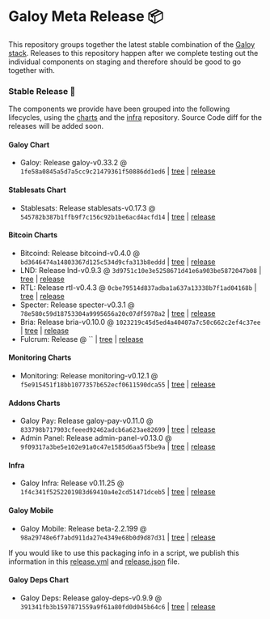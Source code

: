 # Galoy Meta Release 📦

This repository groups together the latest stable combination of the [Galoy stack](https://github.com/GaloyMoney/awesome-galoy#tech-components).
Releases to this repository happen after we complete testing out the individual components on staging and therefore should be good to go together with.

### Stable Release 🎉

The components we provide have been grouped into the following lifecycles, using the [charts](https://github.com/GaloyMoney/charts) and the [infra](https://github.com/GaloyMoney/galoy-infra) repository.
Source Code diff for the releases will be added soon.

#### Galoy Chart
- Galoy: Release galoy-v0.33.2 @ `1fe58a0845a5d7a5cc9c21479361f50886dd1ed6` | [tree](https://github.com/GaloyMoney/charts/tree/1fe58a0845a5d7a5cc9c21479361f50886dd1ed6/charts/galoy) | [release](https://github.com/GaloyMoney/charts/releases/tag/galoy-v0.33.2)

#### Stablesats Chart
- Stablesats: Release stablesats-v0.17.3 @ `545782b387b1ffb9f7c156c92b1be6acd4acfd14` | [tree](https://github.com/GaloyMoney/charts/tree/545782b387b1ffb9f7c156c92b1be6acd4acfd14/charts/stablesats) | [release](https://github.com/GaloyMoney/charts/releases/tag/stablesats-v0.17.3)

#### Bitcoin Charts
- Bitcoind: Release bitcoind-v0.4.0 @ `bd3646474a14803367d125c534d9cfa313b8eddd` | [tree](https://github.com/GaloyMoney/charts/tree/bd3646474a14803367d125c534d9cfa313b8eddd/charts/bitcoind) | [release](https://github.com/GaloyMoney/charts/releases/tag/bitcoind-v0.4.0)
- LND: Release lnd-v0.9.3 @ `3d9751c10e3e5258671d41e6a903be5872047b08` | [tree](https://github.com/GaloyMoney/charts/tree/3d9751c10e3e5258671d41e6a903be5872047b08/charts/lnd) | [release](https://github.com/GaloyMoney/charts/releases/tag/lnd-v0.9.3)
- RTL: Release rtl-v0.4.3 @ `0cbe79514d837adba1a637a13338b7f1ad04168b` | [tree](https://github.com/GaloyMoney/charts/tree/0cbe79514d837adba1a637a13338b7f1ad04168b/charts/rtl) | [release](https://github.com/GaloyMoney/charts/releases/tag/rtl-v0.4.3)
- Specter: Release specter-v0.3.1 @ `78e580c59d18753304a9995656a20c07df5978a2` | [tree](https://github.com/GaloyMoney/charts/tree/78e580c59d18753304a9995656a20c07df5978a2/charts/specter) | [release](https://github.com/GaloyMoney/charts/releases/tag/specter-v0.3.1)
- Bria: Release bria-v0.10.0 @ `1023219c45d5ed4a40407a7c50c662c2ef4c37ee` | [tree](https://github.com/GaloyMoney/charts/tree/1023219c45d5ed4a40407a7c50c662c2ef4c37ee/charts/bria) | [release](https://github.com/GaloyMoney/charts/releases/tag/bria-v0.10.0)
- Fulcrum: Release  @ `` | [tree](https://github.com/GaloyMoney/charts/tree//charts/fulcrum) | [release](https://github.com/GaloyMoney/charts/releases/tag/)

#### Monitoring Charts
- Monitoring: Release monitoring-v0.12.1 @ `f5e915451f18bb1077357b652ecf0611590dca55` | [tree](https://github.com/GaloyMoney/charts/tree/f5e915451f18bb1077357b652ecf0611590dca55/charts/monitoring) | [release](https://github.com/GaloyMoney/charts/releases/tag/monitoring-v0.12.1)

#### Addons Charts
- Galoy Pay: Release galoy-pay-v0.11.0 @ `833798b717903cfeeed92462adcb6a623ae82699` | [tree](https://github.com/GaloyMoney/charts/tree/833798b717903cfeeed92462adcb6a623ae82699/charts/galoy-pay) | [release](https://github.com/GaloyMoney/charts/releases/tag/galoy-pay-v0.11.0)
- Admin Panel: Release admin-panel-v0.13.0 @ `9f09317a3be5e102e91a0c47e1585d6aa5f5be9a` | [tree](https://github.com/GaloyMoney/charts/tree/9f09317a3be5e102e91a0c47e1585d6aa5f5be9a/charts/admin-panel) | [release](https://github.com/GaloyMoney/charts/releases/tag/admin-panel-v0.13.0)

#### Infra

- Galoy Infra: Release v0.11.25 @ `1f4c341f5252201983d69410a4e2cd51471dceb5` | [tree](https://github.com/GaloyMoney/galoy-infra/tree/1f4c341f5252201983d69410a4e2cd51471dceb5) | [release](https://github.com/GaloyMoney/galoy-infra/releases/tag/v0.11.25)

#### Galoy Mobile

- Galoy Mobile: Release beta-2.2.199 @ `98a29748e6f7abd911da27e4349e68b0d9d87d31` | [tree](https://github.com/GaloyMoney/galoy-mobile/tree/98a29748e6f7abd911da27e4349e68b0d9d87d31) | [release](https://github.com/GaloyMoney/galoy-mobile/releases/tag/beta-2.2.199)

If you would like to use this packaging info in a script, we publish this information in this [release.yml](./release.yml) and [release.json](./release.json) file.

#### Galoy Deps Chart
- Galoy Deps: Release galoy-deps-v0.9.9 @ `391341fb3b1597871559a9f61a80fd0d045b64c6` | [tree](https://github.com/GaloyMoney/charts/tree/391341fb3b1597871559a9f61a80fd0d045b64c6/charts/galoy-deps) | [release](https://github.com/GaloyMoney/charts/releases/tag/galoy-deps-v0.9.9)
